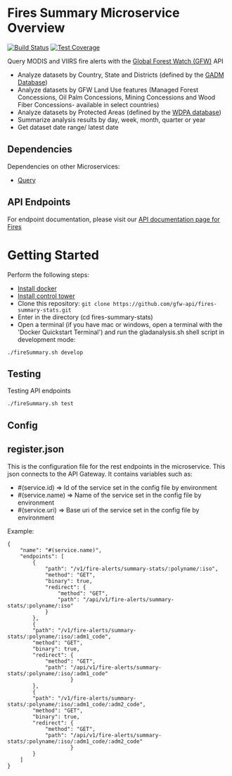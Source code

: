 # Fires Summary Microservice Overview

[![Build Status](https://travis-ci.com/gfw-api/fires-summary-stats.svg?branch=dev)](https://travis-ci.com/gfw-api/fires-summary-stats)
[![Test Coverage](https://api.codeclimate.com/v1/badges/991ade88cf1913c0ecd9/test_coverage)](https://codeclimate.com/github/gfw-api/fires-summary-stats/test_coverage)

Query MODIS and VIIRS fire alerts with the [Global Forest Watch (GFW)](http://globalforestwatch.org) API

- Analyze datasets by Country, State and Districts (defined by the [GADM Database](http://www.gadm.org/))
- Analyze datasets by GFW Land Use features (Managed Forest Concessions, Oil Palm Concessions, Mining Concessions and Wood Fiber Concessions- available in select countries)
- Analyze datasets by Protected Areas (defined by the [WDPA database](http://www.wdpa.org/))
- Summarize analysis results by day, week, month, quarter or year
- Get dataset date range/ latest date

## Dependencies

Dependencies on other Microservices:
- [Query](https://github.com/resource-watch/query/)

## API Endpoints
For endpoint documentation, please visit our [API documentation page for Fires](https://production-api.globalforestwatch.org/documentation/#/?tags=Fires)

# Getting Started
Perform the following steps:
* [Install docker](https://docs.docker.com/engine/installation/)
* [Install control tower](https://github.com/control-tower/control-tower)
* Clone this repository: ```git clone https://github.com/gfw-api/fires-summary-stats.git```
* Enter in the directory (cd fires-summary-stats)
* Open a terminal (if you have mac or windows, open a terminal with the 'Docker Quickstart Terminal') and run the gladanalysis.sh shell script in development mode:

```ssh
./fireSummary.sh develop
```
## Testing
Testing API endpoints

```ssh
./fireSummary.sh test
```

## Config

## register.json
This is the configuration file for the rest endpoints in the microservice. This json connects to the API Gateway. It contains variables such as:
* #(service.id) => Id of the service set in the config file by environment
* #(service.name) => Name of the service set in the config file by environment
* #(service.uri) => Base uri of the service set in the config file by environment

Example:
````
{
	"name": "#(service.name)",
	"endpoints": [
		{
			"path": "/v1/fire-alerts/summary-stats/:polyname/:iso",
			"method": "GET",
			"binary": true,
			"redirect": {
				"method": "GET",
				"path": "/api/v1/fire-alerts/summary-stats/:polyname/:iso"
			}
		},
		{
		"path": "/v1/fire-alerts/summary-stats/:polyname/:iso/:adm1_code",
		"method": "GET",
		"binary": true,
		"redirect": {
			"method": "GET",
			"path": "/api/v1/fire-alerts/summary-stats/:polyname/:iso/:adm1_code"
					}
		},
		{
		"path": "/v1/fire-alerts/summary-stats/:polyname/:iso/:adm1_code/:adm2_code",
		"method": "GET",
		"binary": true,
		"redirect": {
			"method": "GET",
			"path": "/api/v1/fire-alerts/summary-stats/:polyname/:iso/:adm1_code/:adm2_code"
					}
		}
	]
}
````
